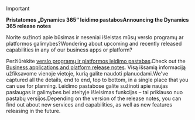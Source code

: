 > [!IMPORTANT]
> <span data-ttu-id="6aef0-101">**Pristatomos „Dynamics 365“ leidimo pastabos**</span><span class="sxs-lookup"><span data-stu-id="6aef0-101">**Announcing the Dynamics 365 release notes**</span></span>
>
> <span data-ttu-id="6aef0-102">Norite sužinoti apie būsimas ir neseniai išleistas mūsų verslo programų ar platformos galimybes?</span><span class="sxs-lookup"><span data-stu-id="6aef0-102">Wondering about upcoming and recently released capabilities in any of our business apps or platform?</span></span> 
> 
> <span data-ttu-id="6aef0-103">Peržiūrėkite [verslo programų ir platformos leidimo pastabas](https://go.microsoft.com/fwlink/?linkid=2010158).</span><span class="sxs-lookup"><span data-stu-id="6aef0-103">Check out the [Business applications and platform release notes](https://go.microsoft.com/fwlink/?linkid=2010158).</span></span> <span data-ttu-id="6aef0-104">Visą išsamią informaciją užfiksavome vienoje vietoje, kurią galite naudoti planuodami.</span><span class="sxs-lookup"><span data-stu-id="6aef0-104">We've captured all the details, end to end, top to bottom, in a single place that you can use for planning.</span></span> <span data-ttu-id="6aef0-105">Leidimo pastabose galite sužinoti apie naujas paslaugas ir galimybes bei ateityje išleisimas funkcijas – tai priklauso nuo pastabų versijos.</span><span class="sxs-lookup"><span data-stu-id="6aef0-105">Depending on the version of the release notes, you can find out about new services and capabilities, as well as new features releasing in the future.</span></span>

